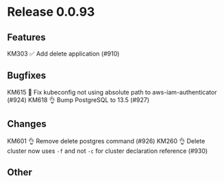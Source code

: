 # Release 0.0.93

## Features

KM303 ✅ Add delete application (#910)

## Bugfixes

KM615 🐛 Fix kubeconfig not using absolute path to aws-iam-authenticator (#924)
KM618 👌 Bump PostgreSQL to 13.5 (#927)

## Changes
KM601 👌 Remove delete postgres command (#926)
KM260 👌 Delete cluster now uses `-f` and not `-c` for cluster declaration reference (#930)
## Other

